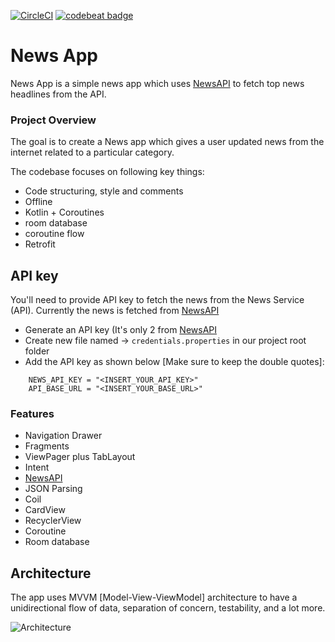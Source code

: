 [![CircleCI](https://circleci.com/gh/kanujgit/NewsApp/tree/main.svg?style=svg)](https://circleci.com/gh/kanujgit/NewsApp/tree/main) 
[![codebeat badge](https://codebeat.co/badges/2876f2a1-ab51-40c4-8685-e82790811257)](https://codebeat.co/projects/github-com-kanujgit-newsapp-main)
# News App  

News App is a simple news app which uses [NewsAPI](https://newsapi.org/) to fetch top news headlines from the API. 

### Project Overview

The goal is to create a News app which gives a user updated news from the internet 
related to a particular category.

The codebase focuses on following key things:
- Code structuring, style and comments
- Offline
- Kotlin + Coroutines
- room database
- coroutine flow
- Retrofit


## API key
You'll need to provide API key to fetch the news from the News Service (API). Currently the news is fetched from [NewsAPI](https://newsapi.org/)

- Generate an API key (It's only 2 from [NewsAPI](https://newsapi.org/)
- Create new file named -> `credentials.properties` in our project root folder
- Add the API key as shown below [Make sure to keep the double quotes]:
```
    NEWS_API_KEY = "<INSERT_YOUR_API_KEY>"
    API_BASE_URL = "<INSERT_YOUR_BASE_URL>"
```


### Features

* Navigation Drawer
* Fragments
* ViewPager plus TabLayout
* Intent
* [NewsAPI](https://newsapi.org/)
* JSON Parsing
* Coil
* CardView
* RecyclerView
* Coroutine
* Room database


## Architecture

The app uses MVVM [Model-View-ViewModel] architecture to have a unidirectional flow of data, separation of concern, testability, and a lot more.

![Architecture](https://developer.android.com/topic/libraries/architecture/images/final-architecture.png)


